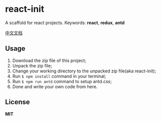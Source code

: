 # react-init

A scaffold for react projects.
Keywords: **react**, **redux**, **antd**


[中文文档](https://github.com/woota/react-init/blob/master/README-zh_cn.md)


## Usage

1. Download the zip file of this project;
2. Unpack the zip file;
3. Change your working directory to the unpacked zip file(aka react-init);
4. Run `$ npm install` command in your terminal;
5. Run `$ npm run antd` command to setup antd.css;
6. Done and write your own code from here.


## License

**MIT**
